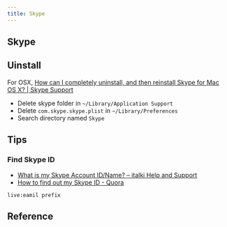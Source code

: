 ```yaml
---
title: Skype
---
```


## Skype


## Uinstall

For OSX,
[How can I completely uninstall, and then reinstall Skype for Mac OS X? | Skype Support](https://support.skype.com/en/faq/FA12073/how-can-i-completely-uninstall-and-then-reinstall-skype-for-mac-os-x)

* Delete skype folder in `~/Library/Application Support`
* Delete `com.skype.skype.plist` in `~/Library/Preferences`
* Search directory named `Skype`

## Tips

### Find Skype ID
* [What is my Skype Account ID/Name? – italki Help and Support](https://support.italki.com/hc/en-us/articles/228022428-What-is-my-Skype-Account-ID-Name-)
* [How to find out my Skype ID - Quora](https://www.quora.cOm/How-can-I-find-out-my-Skype-ID)

`live:eamil prefix`

## Reference

